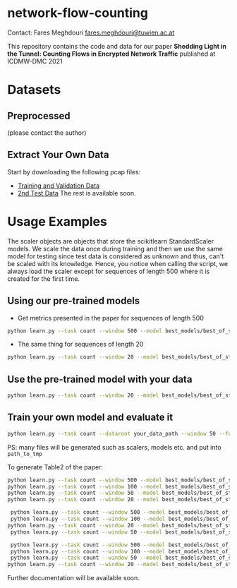 # network-flow-counting
Contact: Fares Meghdouri
fares.meghdouri@tuwien.ac.at

This repository contains the code and data for our paper **Shedding Light in the Tunnel: Counting Flows in Encrypted Network Traffic** published at ICDMW-DMC 2021

# Datasets
## Preprocessed
(please contact the author)

## Extract Your Own Data
Start by downloading the following pcap files: 
* [Training and Validation Data](https://mawi.wide.ad.jp/mawi/samplepoint-G/2020/202006101400.html)
* [2nd Test Data](https://mawi.wide.ad.jp/mawi/samplepoint-F/2021/202103151400.html)
The rest is available soon.

# Usage Examples
The scaler objects are objects that store the scikitlearn StandardScaler models. We scale the data once during training and then we use the same model for testing since test data is considered as unknown and thus, can't be scaled with its knowledge. Hence, you notice when calling the script, we always load the scaler except for sequences of length 500 where it is created for the first time.

## Using our pre-trained models
* Get metrics presented in the paper for sequences of length 500
```sh
python learn.py --task count --window 500 --model best_models/best_of_std/500.hdf5 --evaluate --reset_scalers
```
* The same thing for sequences of length 20
```sh
python learn.py --task count --window 20 --model best_models/best_of_std/20.hdf5 --evaluate --reset_scalers --data_scaler "scaler_objects/data_scaler"
```

## Use the pre-trained model with your data
```sh
python learn.py --task count --window 20 --model best_models/best_of_std/20.hdf5 --evaluate --reset_scalers --data_scaler "scaler_objects/data_scaler" --external_data --dataroot your_data_path
```

## Train your own model and evaluate it
```sh
python learn.py --task count --dataroot your_data_path --window 50 --function train --evaluate --working_dir path_to_tmp
```
PS: many files will be generated such as scalers, models etc. and put into `path_to_tmp`

To generate Table2 of the paper:
```sh
python learn.py --task count --window 500 --model best_models/best_of_std/500.hdf5 --reset_scalers --data_scaler "scaler_objects/data_scaler" --evaluate
python learn.py --task count --window 100 --model best_models/best_of_std/100.hdf5 --reset_scalers --data_scaler "scaler_objects/data_scaler" --evaluate
python learn.py --task count --window 50 --model best_models/best_of_std/50.hdf5 --reset_scalers --data_scaler "scaler_objects/data_scaler" --evaluate
python learn.py --task count --window 20 --model best_models/best_of_std/20.hdf5 --reset_scalers --data_scaler "scaler_objects/data_scaler" --evaluate

 python learn.py --task count --window 500 --model best_models/best_of_std/500.hdf5 --reset_scalers --data_scaler "scaler_objects/data_scaler" --evaluate --external_data --dataroot data/test1.csv
 python learn.py --task count --window 100 --model best_models/best_of_std/100.hdf5 --reset_scalers --data_scaler "scaler_objects/data_scaler" --evaluate --external_data --dataroot data/test1.csv
python learn.py --task count --window 20 --model best_models/best_of_std/20.hdf5 --reset_scalers --data_scaler "scaler_objects/data_scaler" --evaluate --external_data --dataroot data/test1.csv
 python learn.py --task count --window 50 --model best_models/best_of_std/50.hdf5 --reset_scalers --data_scaler "scaler_objects/data_scaler" --evaluate --external_data --dataroot data/test1.csv

 python learn.py --task count --window 500 --model best_models/best_of_std/500.hdf5 --reset_scalers --data_scaler "scaler_objects/data_scaler" --evaluate --external_data --dataroot data/test2.csv
 python learn.py --task count --window 100 --model best_models/best_of_std/100.hdf5 --reset_scalers --data_scaler "scaler_objects/data_scaler" --evaluate --external_data --dataroot data/test2.csv
 python learn.py --task count --window 50 --model best_models/best_of_std/50.hdf5 --reset_scalers --data_scaler "scaler_objects/data_scaler" --evaluate --external_data --dataroot data/test2.csv
python learn.py --task count --window 20 --model best_models/best_of_std/20.hdf5 --reset_scalers --data_scaler "scaler_objects/data_scaler" --evaluate --external_data --dataroot data/test2.csv
```

Further documentation will be available soon.
